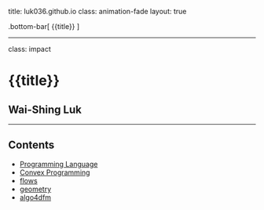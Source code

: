 title: luk036.github.io
class: animation-fade
layout: true

<!-- This slide will serve as the base layout for all your slides -->
.bottom-bar[
  {{title}}
]

---

class: impact

# {{title}}
## Wai-Shing Luk

---

## Contents

- [Programming Language](proglang/index.html)
- [Convex Programming](cvx/index.html)
- [flows](flows/index.html)
- [geometry](projgeom/index.html)
- [algo4dfm](algo4dfm/index.html)
